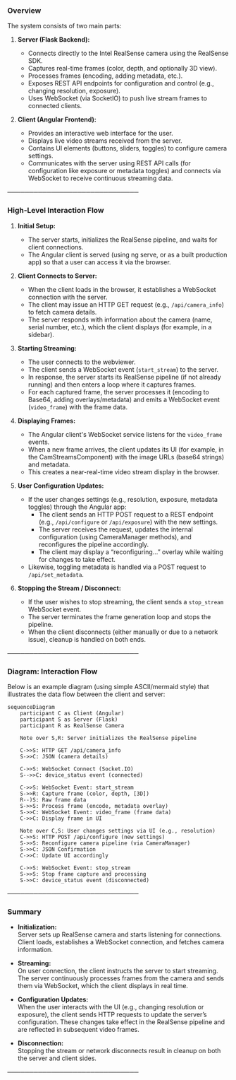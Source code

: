 
### Overview

The system consists of two main parts:

1. **Server (Flask Backend):**  
   - Connects directly to the Intel RealSense camera using the RealSense SDK.
   - Captures real-time frames (color, depth, and optionally 3D view).
   - Processes frames (encoding, adding metadata, etc.).
   - Exposes REST API endpoints for configuration and control (e.g., changing resolution, exposure).
   - Uses WebSocket (via SocketIO) to push live stream frames to connected clients.

2. **Client (Angular Frontend):**  
   - Provides an interactive web interface for the user.
   - Displays live video streams received from the server.
   - Contains UI elements (buttons, sliders, toggles) to configure camera settings.
   - Communicates with the server using REST API calls (for configuration like exposure or metadata toggles) and connects via WebSocket to receive continuous streaming data.

──────────────────────────────
### High-Level Interaction Flow

1. **Initial Setup:**
   - The server starts, initializes the RealSense pipeline, and waits for client connections.
   - The Angular client is served (using ng serve, or as a built production app) so that a user can access it via the browser.

2. **Client Connects to Server:**
   - When the client loads in the browser, it establishes a WebSocket connection with the server.
   - The client may issue an HTTP GET request (e.g., `/api/camera_info`) to fetch camera details.
   - The server responds with information about the camera (name, serial number, etc.), which the client displays (for example, in a sidebar).

3. **Starting Streaming:**
   - The user connects to the webviewer.
   - The client sends a WebSocket event (`start_stream`) to the server.
   - In response, the server starts its RealSense pipeline (if not already running) and then enters a loop where it captures frames.
   - For each captured frame, the server processes it (encoding to Base64, adding overlays/metadata) and emits a WebSocket event (`video_frame`) with the frame data.

4. **Displaying Frames:**
   - The Angular client's WebSocket service listens for the `video_frame` events.
   - When a new frame arrives, the client updates its UI (for example, in the CamStreamsComponent) with the image URLs (base64 strings) and metadata.
   - This creates a near-real-time video stream display in the browser.

5. **User Configuration Updates:**
   - If the user changes settings (e.g., resolution, exposure, metadata toggles) through the Angular app:
     - The client sends an HTTP POST request to a REST endpoint (e.g., `/api/configure` or `/api/exposure`) with the new settings.
     - The server receives the request, updates the internal configuration (using CameraManager methods), and reconfigures the pipeline accordingly.
     - The client may display a “reconfiguring…” overlay while waiting for changes to take effect.
   - Likewise, toggling metadata is handled via a POST request to `/api/set_metadata`.

6. **Stopping the Stream / Disconnect:**
   - If the user wishes to stop streaming, the client sends a `stop_stream` WebSocket event.
   - The server terminates the frame generation loop and stops the pipeline.
   - When the client disconnects (either manually or due to a network issue), cleanup is handled on both ends.

──────────────────────────────
### Diagram: Interaction Flow

Below is an example diagram (using simple ASCII/mermaid style) that illustrates the data flow between the client and server:

```mermaid
sequenceDiagram
    participant C as Client (Angular)
    participant S as Server (Flask)
    participant R as RealSense Camera

    Note over S,R: Server initializes the RealSense pipeline
    
    C->>S: HTTP GET /api/camera_info
    S->>C: JSON (camera details)
    
    C->>S: WebSocket Connect (Socket.IO)
    S-->>C: device_status event (connected)
    
    C->>S: WebSocket Event: start_stream
    S->>R: Capture frame (color, depth, [3D])
    R--)S: Raw frame data
    S->>S: Process frame (encode, metadata overlay)
    S->>C: WebSocket Event: video_frame (frame data)
    C->>C: Display frame in UI
    
    Note over C,S: User changes settings via UI (e.g., resolution)
    C->>S: HTTP POST /api/configure (new settings)
    S->>S: Reconfigure camera pipeline (via CameraManager)
    S->>C: JSON Confirmation
    C->>C: Update UI accordingly
    
    C->>S: WebSocket Event: stop_stream
    S->>S: Stop frame capture and processing
    S->>C: device_status event (disconnected)
```


──────────────────────────────
### Summary

- **Initialization:**  
  Server sets up RealSense camera and starts listening for connections. Client loads, establishes a WebSocket connection, and fetches camera information.

- **Streaming:**  
  On user connection, the client instructs the server to start streaming. The server continuously processes frames from the camera and sends them via WebSocket, which the client displays in real time.

- **Configuration Updates:**  
  When the user interacts with the UI (e.g., changing resolution or exposure), the client sends HTTP requests to update the server’s configuration. These changes take effect in the RealSense pipeline and are reflected in subsequent video frames.

- **Disconnection:**  
  Stopping the stream or network disconnects result in cleanup on both the server and client sides.

──────────────────────────────
